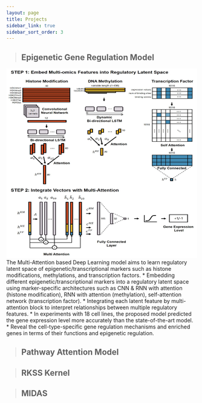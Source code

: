 ```yaml
---
layout: page
title: Projects
sidebar_link: true
sidebar_sort_order: 3
---
```



> ## Epigenetic Gene Regulation Model
<img src="assets/img/CellLa.jpg" style="width:800px; height:500px;" />
<!--
![placeholder](/assets/img/CellLa.jpg/800x400 "CellLa")
-->
The Multi-Attention based Deep Learning model aims to learn regulatory latent space of epigenetic/transcriptional markers such as histone modifications, methylations, and transcription factors.
* Embedding different epigenetic/transcriptional markers into a regulatory latent space using marker-specific architectures such as CNN & RNN with attention (histone modification), RNN with attention (methylation), self-attention network (transcription factor).
* Integrating each latent feature by multi-attention block to interpret relationships between multiple regulatory features.
* In experiments with 18 cell lines, the proposed model predicted the gene expression level more accurately than the state-of-the-art model.
* Reveal the cell-type-specific gene regulation mechanisms and enriched genes in terms of their functions and epigenetic regulation.

> ## Pathway Attention Model

> ## RKSS Kernel

> ## MIDAS
